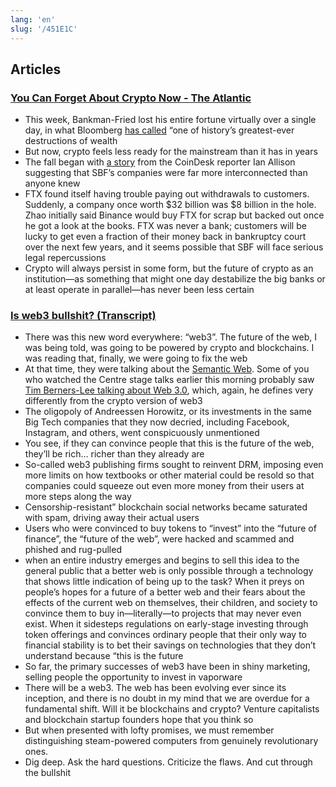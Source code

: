 ```yaml
---
lang: 'en'
slug: '/451E1C'
---
```


## Articles

### [You Can Forget About Crypto Now - The Atlantic](https://www.theatlantic.com/technology/archive/2022/11/sam-bankman-fried-bankruptcy-crypto-ftx/672104/)
- This week, Bankman-Fried lost his entire fortune virtually over a single day, in what Bloomberg [has called](https://www.bloomberg.com/news/articles/2022-11-11/sam-bankman-fried-s-assets-go-from-16-billion-to-zero-after-ftx-collapse) “one of history’s greatest-ever destructions of wealth
- But now, crypto feels less ready for the mainstream than it has in years
- The fall began with [a story](https://www.coindesk.com/business/2022/11/02/divisions-in-sam-bankman-frieds-crypto-empire-blur-on-his-trading-titan-alamedas-balance-sheet/) from the CoinDesk reporter Ian Allison suggesting that SBF’s companies were far more interconnected than anyone knew
- FTX found itself having trouble paying out withdrawals to customers. Suddenly, a company once worth $32 billion was $8 billion in the hole. Zhao initially said Binance would buy FTX for scrap but backed out once he got a look at the books. FTX was never a bank; customers will be lucky to get even a fraction of their money back in bankruptcy court over the next few years, and it seems possible that SBF will face serious legal repercussions
- Crypto will always persist in some form, but the future of crypto as an institution—as something that might one day destabilize the big banks or at least operate in parallel—has never been less certain

### [Is web3 bullshit? (Transcript)](https://blog.mollywhite.net/is-web3-bullshit/)

- There was this new word everywhere: “web3”. The future of the web, I was being told, was going to be powered by crypto and blockchains. I was reading that, finally, we were going to fix the web
- At that time, they were talking about the [Semantic Web](https://en.wikipedia.org/wiki/Semantic_Web). Some of you who watched the Centre stage talks earlier this morning probably saw [Tim Berners-Lee talking about Web 3.0](https://youtu.be/D5p2gt7htDM?t=2251), which, again, he defines very differently from the crypto version of web3
- The oligopoly of Andreessen Horowitz, or its investments in the same Big Tech companies that they now decried, including Facebook, Instagram, and others, went conspicuously unmentioned
- You see, if they can convince people that this is the future of the web, they’ll be rich… richer than they already are
- So-called web3 publishing firms sought to reinvent DRM, imposing even more limits on how textbooks or other material could be resold so that companies could squeeze out even more money from their users at more steps along the way
- Censorship-resistant” blockchain social networks became saturated with spam, driving away their actual users
- Users who were convinced to buy tokens to “invest” into the “future of finance”, the “future of the web”, were hacked and scammed and phished and rug-pulled
- when an entire industry emerges and begins to sell this idea to the general public that a better web is only possible through a technology that shows little indication of being up to the task? When it preys on people’s hopes for a future of a better web and their fears about the effects of the current web on themselves, their children, and society to convince them to buy in—literally—to projects that may never even exist. When it sidesteps regulations on early-stage investing through token offerings and convinces ordinary people that their only way to financial stability is to bet their savings on technologies that they don’t understand because “this is the future
- So far, the primary successes of web3 have been in shiny marketing, selling people the opportunity to invest in vaporware
- There will be a web3. The web has been evolving ever since its inception, and there is no doubt in my mind that we are overdue for a fundamental shift. Will it be blockchains and crypto? Venture capitalists and blockchain startup founders hope that you think so
- But when presented with lofty promises, we must remember distinguishing steam-powered computers from genuinely revolutionary ones.
- Dig deep. Ask the hard questions. Criticize the flaws. And cut through the bullshit

